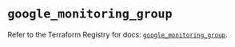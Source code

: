 # `google_monitoring_group`

Refer to the Terraform Registry for docs: [`google_monitoring_group`](https://registry.terraform.io/providers/hashicorp/google-beta/5.43.1/docs/resources/google_monitoring_group).
